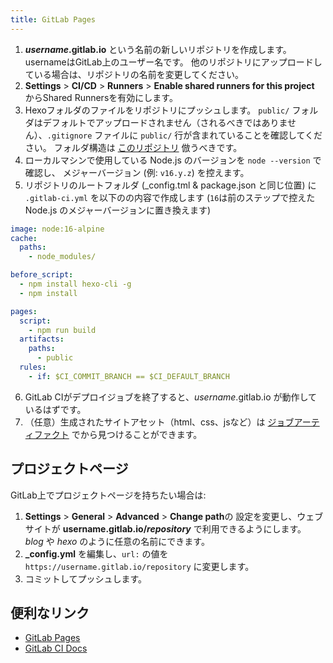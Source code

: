 ```yaml
---
title: GitLab Pages
---
```


1. <b>_username_.gitlab.io</b> という名前の新しいリポジトリを作成します。 usernameはGitLab上のユーザー名です。 他のリポジトリにアップロードしている場合は、リポジトリの名前を変更してください。
2. **Settings** > **CI/CD** > **Runners** > **Enable shared runners for this project** からShared Runnersを有効にします。
3. Hexoフォルダのファイルをリポジトリにプッシュします。 `public/` フォルダはデフォルトでアップロードされません（されるべきではありません）、`.gitignore` ファイルに `public/` 行が含まれていることを確認してください。 フォルダ構造は [このリポジトリ](https://github.com/hexojs/hexo-starter) 倣うべきです。
4. ローカルマシンで使用している Node.js のバージョンを `node --version` で確認し、 メジャーバージョン (例: `v16.y.z`) を控えます。
5. リポジトリのルートフォルダ (\_config.tml & package.json と同じ位置) に `.gitlab-ci.yml` を以下のの内容で作成します (`16`は前のステップで控えた Node.js のメジャーバージョンに置き換えます)

```yml
image: node:16-alpine
cache:
  paths:
    - node_modules/

before_script:
  - npm install hexo-cli -g
  - npm install

pages:
  script:
    - npm run build
  artifacts:
    paths:
      - public
  rules:
    - if: $CI_COMMIT_BRANCH == $CI_DEFAULT_BRANCH
```

6. GitLab CIがデプロイジョブを終了すると、_username_.gitlab.io が動作しているはずです。
7. （任意）生成されたサイトアセット（html、css、jsなど）は [ジョブアーティファクト](https://docs.gitlab.com/ee/ci/pipelines/job_artifacts.html) でから見つけることができます。

## プロジェクトページ

GitLab上でプロジェクトページを持ちたい場合は:

1. **Settings** > **General** > **Advanced** > **Change path**の 設定を変更し、ウェブサイトが <b>username.gitlab.io/_repository_</b> で利用できるようにします。 _blog_ や _hexo_ のように任意の名前にできます。
2. **\_config.yml** を編集し、`url:` の値を `https://username.gitlab.io/repository` に変更します。
3. コミットしてプッシュします。

## 便利なリンク

- [GitLab Pages](https://docs.gitlab.com/ee/user/project/pages/)
- [GitLab CI Docs](https://docs.gitlab.com/ee/ci/yaml/)
